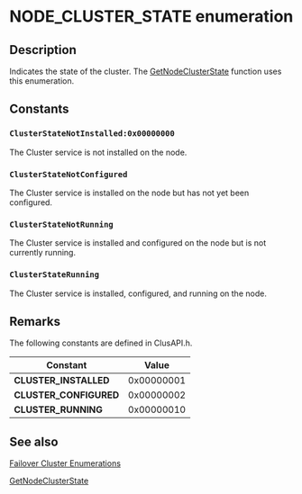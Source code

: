 # NODE_CLUSTER_STATE enumeration

## Description

Indicates the state of the cluster. The
[GetNodeClusterState](https://learn.microsoft.com/windows/desktop/api/clusapi/nf-clusapi-getnodeclusterstate) function uses this
enumeration.

## Constants

### `ClusterStateNotInstalled:0x00000000`

The Cluster service is not installed on the node.

### `ClusterStateNotConfigured`

The Cluster service is installed on the node but has not yet been configured.

### `ClusterStateNotRunning`

The Cluster service is installed and configured on the node but is not currently running.

### `ClusterStateRunning`

The Cluster service is installed, configured, and running on the node.

## Remarks

The following constants are defined in ClusAPI.h.

| Constant | Value |
| --- | --- |
| **CLUSTER_INSTALLED** | 0x00000001 |
| **CLUSTER_CONFIGURED** | 0x00000002 |
| **CLUSTER_RUNNING** | 0x00000010 |

## See also

[Failover Cluster Enumerations](https://learn.microsoft.com/previous-versions/windows/desktop/mscs/cluster-enumerations)

[GetNodeClusterState](https://learn.microsoft.com/windows/desktop/api/clusapi/nf-clusapi-getnodeclusterstate)